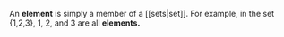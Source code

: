 An **element** is simply a member of a [[sets|set]]. For example, in the set {1,2,3}, 1, 2, and 3 are all **elements.**